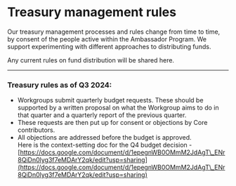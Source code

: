 # Treasury management rules

Our treasury management processes and rules change from time to time, by consent of the people active within the Ambassador Program. We support experimenting with different approaches to distributing funds.

Any current rules on fund distribution will be shared here.

***

### Treasury rules as of Q3 2024:

* Workgroups submit quarterly budget requests. These should be supported by a written proposal on what the Workgroup aims to do in that quarter and a quarterly report of the previous quarter.
* These requests are then put up for consent or objections by Core contributors.
* All objections are addressed before the budget is approved.\
  Here is  the context-setting doc for the Q4 budget decision - [https://docs.google.com/document/d/1epegnWB0OMmM2JdAgT\_ENr8QiDn0lyg3f7eMDArY2qk/edit?usp=sharing](https://docs.google.com/document/d/1epegnWB0OMmM2JdAgT\_ENr8QiDn0lyg3f7eMDArY2qk/edit?usp=sharing)

